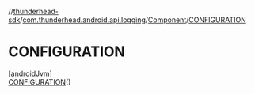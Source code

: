 //[thunderhead-sdk](../../../../index.md)/[com.thunderhead.android.api.logging](../../index.md)/[Component](../index.md)/[CONFIGURATION](index.md)

# CONFIGURATION

[androidJvm]\
[CONFIGURATION](index.md)()
